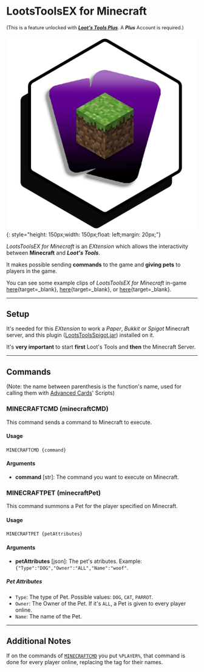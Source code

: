 # LootsToolsEX for Minecraft

<sup style="font-size: 90%">(This is a feature unlocked with [***Loot's Tools Plus***](../../plus). A ***Plus*** Account is required.)</sup>

![TwitchEX](img/MinecraftEX.png){: style="height: 150px;width: 150px;float: left;margin: 20px;"}

*LootsToolsEX for Minecraft* is an *EXtension* which allows the interactivity between **Minecraft** and ***Loot's Tools***.

It makes possible sending **commands** to the game and **giving pets** to players in the game.

You can see some example clips of *LootsToolsEX for Minecraft* in-game [here](https://www.youtube.com/watch?v=BqhNUN1Ft6w){target=_blank}, [here](https://www.youtube.com/watch?v=LNAmppbpLXA){target=_blank}, or [here](https://www.youtube.com/watch?v=LBEQGj77ftQ){target=_blank}.

---

## Setup

It's needed for this *EXtension* to work a *Paper*, *Bukkit* or *Spigot* Minecraft server, and this plugin ([LootsToolsSpigot.jar](LootsToolsSpigot.jar)) installed on it.

It's **very important** to start **first** Loot's Tools and **then** the Minecraft Server.

---

## Commands

(Note: the name between parenthesis is the function's name, used for calling them with [Advanced Cards](../../cards/advCards.md)' Scripts)

### MINECRAFTCMD (minecraftCMD)

This command sends a command to Minecraft to execute.

#### Usage

```MINECRAFTCMD {command}```

#### Arguments

- **command** [str]: The command you want to execute on Minecraft.

### MINECRAFTPET (minecraftPet)

This command summons a Pet for the player specified on Minecraft.

#### Usage

```MINECRAFTPET {petAttributes}```

#### Arguments

- **petAttributes** [json]: The pet's atributes. Example: ```{"Type":"DOG","Owner":"ALL","Name":"woof"```.

##### Pet Attributes

- ```Type```: The type of Pet. Possible values: ```DOG```, ```CAT```, ```PARROT```.
- ```Owner```: The Owner of the Pet. If it's ```ALL```, a Pet is given to every player online.
- ```Name```: The name of the Pet.

---

## Additional Notes

If on the commands of [```MINECRAFTCMD```](#minecraftcmd-minecraftcmd) you put ```%PLAYER%```, that command is done for every player online, replacing the tag for their names.
